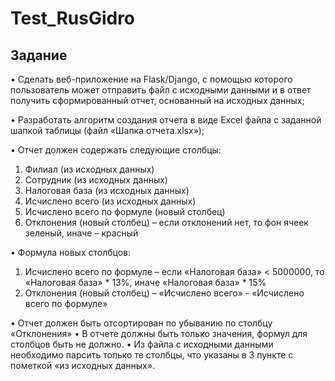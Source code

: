 # Test_RusGidro
## Задание

•	Сделать веб-приложение на Flask/Django, с помощью которого пользователь может отправить файл с исходными данными и в ответ получить сформированный отчет, основанный на исходных данных;

•	Разработать алгоритм создания отчета в виде Excel файла с заданной шапкой таблицы (файл «Шапка отчета.xlsx»);

•	Отчет должен содержать следующие столбцы:
1.	Филиал (из исходных данных)
2.	Сотрудник (из исходных данных)
3.	Налоговая база (из исходных данных)
4.	Исчислено всего (из исходных данных)
5.	Исчислено всего по формуле (новый столбец)
6.	Отклонения (новый столбец) – если отклонений нет, то фон ячеек зеленый, иначе – красный

•	Формула новых столбцов:
1.	Исчислено всего по формуле – если «Налоговая база» < 5000000, то «Налоговая база» * 13%, иначе «Налоговая база» * 15%
2.	Отклонения (новый столбец) – «Исчислено всего» - «Исчислено всего по формуле»

•	Отчет должен быть отсортирован по убыванию по столбцу «Отклонения»
•	В отчете должны быть только значения, формул для столбцов быть не должно.
•	Из файла с исходными данными необходимо парсить только те столбцы, что указаны в 3 пункте с пометкой «из исходных данных».
